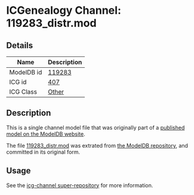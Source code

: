 # ICGenealogy Channel: 119283\_distr.mod

## Details

Name | Description
---- | -----------
ModelDB id | [119283](http://senselab.med.yale.edu/ModelDB/ShowModel.cshtml?model=119283)
ICG id | [407](http://icg.neurotheory.ox.ac.uk/channels/other/407)
ICG Class | [Other](http://icg.neurotheory.ox.ac.uk/channels/other)

## Description

This is a single channel model file that was originally part of a [published model on the ModelDB website](http://senselab.med.yale.edu/mModelDB/ShowModel.cshtml?model=119283).

The file [119283\_distr.mod](119283_distr.mod) was extrated from [the ModelDB repository](http://senselab.med.yale.edu/ModelDB/ShowModel.cshtml?model=119283), and committed in its original form.

## Usage

See the [icg-channel super-repository](https://github.com/icgenealogy/icg-channels) for more information.
